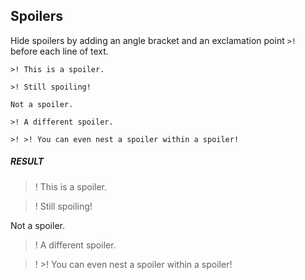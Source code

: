 ## Spoilers

Hide spoilers by adding an angle bracket and an exclamation point `>!` before each line of text. 

```
>! This is a spoiler.

>! Still spoiling!

Not a spoiler.

>! A different spoiler.

>! >! You can even nest a spoiler within a spoiler!
```

<h5 class="text-muted">RESULT</h5>

>! This is a spoiler.

>! Still spoiling!

Not a spoiler.

>! A different spoiler.

>! >! You can even nest a spoiler within a spoiler!
